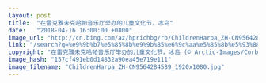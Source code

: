 ```yaml
---
layout: post
title:  "在雷克雅未克哈帕音乐厅举办的儿童文化节，冰岛"
date:   "2018-04-16 16:00:00 +0800"
image_url: "http://cn.bing.com/az/hprichbg/rb/ChildrenHarpa_ZH-CN9564284589_1920x1080.jpg"
link: "/search?q=%e9%9b%b7%e5%85%8b%e9%9b%85%e6%9c%aa%e5%85%8b%e5%93%88%e5%b8%95%e9%9f%b3%e4%b9%90%e5%8e%85&form=hpcapt&mkt=zh-cn"
copyright: "在雷克雅未克哈帕音乐厅举办的儿童文化节，冰岛 (© Arctic-Images/Corbis Documentary/Getty Images)"
image_hash: "157cf491eb0d14832a90ea45e719e111"
image_filename: "ChildrenHarpa_ZH-CN9564284589_1920x1080.jpg"
---
```

